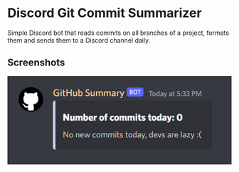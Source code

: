 # Discord Git Commit Summarizer

Simple Discord bot that reads commits on all branches of a project, formats them and sends them to a Discord channel daily.


## Screenshots

![App Screenshot](https://github.com/blake-tisbury/Discord-Git-Commit-Summary/blob/master/discord_github_lazy_sc.png?raw=true)


